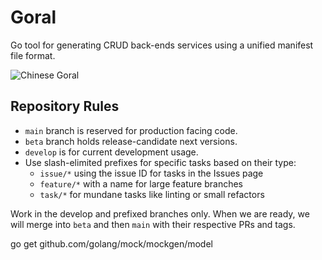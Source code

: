 # Goral

Go tool for generating CRUD back-ends services using a unified manifest file format.

![Chinese Goral](https://upload.wikimedia.org/wikipedia/commons/thumb/8/8d/Nemorhaeduscaudatusarnouxianus.JPG/1280px-Nemorhaeduscaudatusarnouxianus.JPG)

## Repository Rules

- `main` branch is reserved for production facing code.
- `beta` branch holds release-candidate next versions.
- `develop` is for current development usage.
- Use slash-elimited prefixes for specific tasks based on their type:
  - `issue/*` using the issue ID for tasks in the Issues page
  - `feature/*` with a name for large feature branches
  - `task/*` for mundane tasks like linting or small refactors

Work in the develop and prefixed branches only. When we are ready, we will merge into `beta` and then `main` with their respective PRs and tags.

go get github.com/golang/mock/mockgen/model
